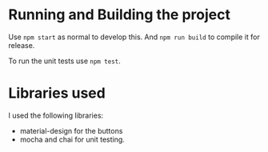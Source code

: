 # Running and Building the project

Use `npm start` as normal to develop this. And `npm run build` to compile it for release.

To run the unit tests use `npm test`.

# Libraries used

I used the following libraries:

* material-design for the buttons
* mocha and chai for unit testing.

